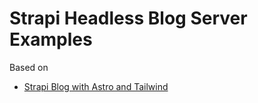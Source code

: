# Strapi Headless Blog Server Examples

Based on

* [Strapi Blog with Astro and Tailwind](https://strapi.io/blog/how-to-build-a-blog-with-astro-strapi-and-tailwind-css)

